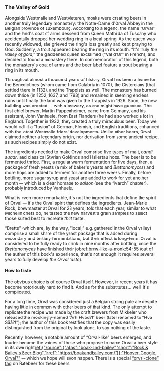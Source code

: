 ### The Valley of Gold

Alongside Westmalle and Westvleteren, monks were creating beers in another truly legendary monastery: the Notre-Dame d'Orval Abbey in the Belgian province of Luxembourg. According to a legend, the name “Orval” and the land's coat of arms descend from Queen Mathilda of Tuscany who accidentally dropped her wedding ring in a local spring. As the queen was recently widowed, she grieved the ring's loss greatly and kept praying to God. Suddenly, a trout appeared bearing the ring in its mouth. “It's truly *the valley of gold*,” the gladdened queen exclaimed (“Val d'Or” in French), and decided to found a monastery there. In commemoration of this legend, both the monastery's coat of arms and the beer label feature a trout bearing a ring in its mouth.

Throughout almost a thousand years of history, Orval has been a home for the Benedictines (whom came from Calabria in 1070), the Cistercians (that settled there in 1132), and the Trappists as well. The monastery has burned down thrice (in 1252, 1637, and 1793) and remained in seeming endless ruins until finally the land was given to the Trappists in 1926. Soon, the new building was erected — with a brewery, as one might have guessed. The first chief brewer, Martin Pappenheimer, came from Germany, and his assistant, John Vanhuele, from East Flanders (he had also worked a lot in England). Together in 1932, they created a truly miraculous beer. Today we would call it a “fusion” of German, Flemish, and English traditions, enhanced with the latest Westmalle friars' developments. Unlike other beers, Orval claimed neither a legendary origin, nor derivation from some ancient recipe, as such recipes simply do not exist.

The ingredients needed to make Orval comprise five types of malt, *candi sugar*, and classical Styrian Goldings and Hallertau hops. The beer is to be fermented thrice. First, a regular warm fermentation for five days, then, a package of fresh yeasts (a mix of baker's yeasts and *Brettanomyces*) and more hops are added to ferment for another three weeks. Finally, before bottling, more sugar syrup and yeast are added to work for yet another month — which is a clear homage to *saison* (see the “March” chapter), probably introduced by Vanhuele.

What is even more remarkable, it's not the ingredients that define the spirit of Orval — it's the Orval spirit that defines the ingredients. Jean-Marie Rock, brewmaster at Orval for 28 years, told that each year, similar to what Michelin chefs do, he tasted the new harvest's grain samples to select those suited best to recreate *that* taste.

“Bretts” (which are, by the way, “local,” e.g. gathered in the Orval valley) comprise a small share of the yeast package that is added during secondary and tertiary fermentations, but their effect is long-term. Orval is considered to be fully ready to drink in nine months after bottling, once the *Brettanomyces* have finished their job[ref:brew-like-a-monk:54-55]() (out of the author of this book's experience, that's not enough: it requires several years to fully develop *the Orval taste*).

#### How to taste

The obvious choice is of course Orval itself. However, in recent years it has become notoriously hard to find it. And as for the substitutes… well, it's complicated.

For a long time, Orval was considered just a Belgian strong pale ale despite having little in common with other beers of that kind. The only attempt to replicate the recipe was made by the craft brewers from Mikkeler who released the mockingly-named “Årh Hvad?!” beer (later renamed to “Hva Såå?!”); the author of this book testifies that the copy was easily distinguished from the original by look alone, to say nothing of the taste.

Recently, however, a notable amount of “Orval-like” beers emerged, and louder became the voices of those who propose to name Orval a beer style in its own right[ref:{"source":{"alias":"boak-and-bailey","short":"Boak & Bailey's Beer Blog","href":"https://boakandbailey.com/"}}:"Hoover, Google, Orval?"](https://boakandbailey.com/2018/03/hoover-google-orval/) — which we hope will soon happen. There is a special [“orval-clone” tag](https://www.ratebeer.com/tag/orval-clone/) on Ratebeer for these beers.